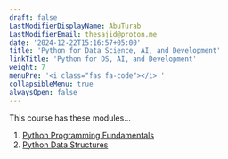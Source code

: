```yaml
---
draft: false
LastModifierDisplayName: AbuTurab
LastModifierEmail: thesajid@proton.me
date: '2024-12-22T15:16:57+05:00'
title: 'Python for Data Science, AI, and Development'
linkTitle: 'Python for DS, AI, and Development'
weight: 7
menuPre: '<i class="fas fa-code"></i> '
collapsibleMenu: true
alwaysOpen: false
---
```


This course has these modules...

1. [Python Programming Fundamentals](/devops-and-cloud/ibm-devops-and-se/python-for-ds-ai-and-dev/python-programming-fundamentals)
2. [Python Data Structures](/devops-and-cloud/ibm-devops-and-se/python-for-ds-ai-and-dev/python-data-structures)
